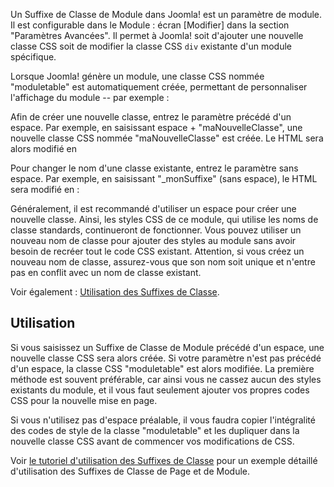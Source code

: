 <!-- Filename: Module_Class_Suffix / Display title: Suffixe de Classe de Module -->

Un Suffixe de Classe de Module dans Joomla! est un paramètre de module.
Il est configurable dans le Module : écran \[Modifier\] dans la section
"Paramètres Avancées". Il permet à Joomla! soit d'ajouter une nouvelle
classe CSS soit de modifier la classe CSS `div` existante d'un module
spécifique.

Lorsque Joomla! génère un module, une classe CSS nommée "moduletable"
est automatiquement créée, permettant de personnaliser l'affichage du
module -- par exemple :

Afin de créer une nouvelle classe, entrez le paramètre précédé d'un
espace. Par exemple, en saisissant espace + "maNouvelleClasse", une
nouvelle classe CSS nommée "maNouvelleClasse" est créée. Le HTML sera
alors modifié en

Pour changer le nom d'une classe existante, entrez le paramètre sans
espace. Par exemple, en saisissant "\_monSuffixe" (sans espace), le HTML
sera modifié en :

Généralement, il est recommandé d'utiliser un espace pour créer une
nouvelle classe. Ainsi, les styles CSS de ce module, qui utilise les
noms de classe standards, continueront de fonctionner. Vous pouvez
utiliser un nouveau nom de classe pour ajouter des styles au module sans
avoir besoin de recréer tout le code CSS existant. Attention, si vous
créez un nouveau nom de classe, assurez-vous que son nom soit unique et
n'entre pas en conflit avec un nom de classe existant.

Voir également : [Utilisation des Suffixes de
Classe](https://docs.joomla.org/Using_Class_Suffixes "Special:MyLanguage/Using Class Suffixes").

## Utilisation

Si vous saisissez un Suffixe de Classe de Module précédé d'un espace,
une nouvelle classe CSS sera alors créée. Si votre paramètre n'est pas
précédé d'un espace, la classe CSS "moduletable" est alors modifiée. La
première méthode est souvent préférable, car ainsi vous ne cassez aucun
des styles existants du module, et il vous faut seulement ajouter vos
propres codes CSS pour la nouvelle mise en page.

Si vous n'utilisez pas d'espace préalable, il vous faudra copier
l'intégralité des codes de style de la classe "moduletable" et les
dupliquer dans la nouvelle classe CSS avant de commencer vos
modifications de CSS.

Voir [le tutoriel d'utilisation des Suffixes de
Classe](https://docs.joomla.org/Using_Class_Suffixes "Special:MyLanguage/Using Class Suffixes")
pour un exemple détaillé d'utilisation des Suffixes de Classe de Page et
de Module.
